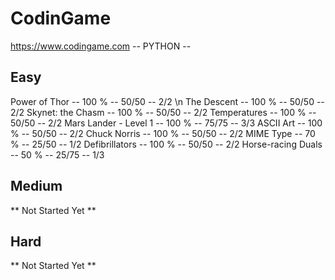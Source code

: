 # CodinGame
https://www.codingame.com
-- PYTHON --

Easy
------
Power of Thor             -- 100 % -- 50/50 -- 2/2 \n
The Descent               -- 100 % -- 50/50 -- 2/2
Skynet: the Chasm         -- 100 % -- 50/50 -- 2/2
Temperatures              -- 100 % -- 50/50 -- 2/2
Mars Lander - Level 1     -- 100 % -- 75/75 -- 3/3
ASCII Art                 -- 100 % -- 50/50 -- 2/2
Chuck Norris              -- 100 % -- 50/50 -- 2/2
MIME Type                 --  70 % -- 25/50 -- 1/2
Defibrillators            -- 100 % -- 50/50 -- 2/2
Horse-racing Duals        --  50 % -- 25/75 -- 1/3

Medium
------
** Not Started Yet **

Hard
------
** Not Started Yet **
